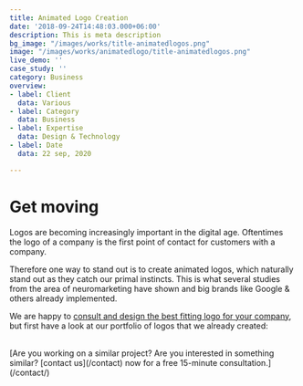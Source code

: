 ```yaml
---
title: Animated Logo Creation
date: '2018-09-24T14:48:03.000+06:00'
description: This is meta description
bg_image: "/images/works/title-animatedlogos.png"
image: "/images/works/animatedlogo/title-animatedlogos.png"
live_demo: ''
case_study: ''
category: Business
overview:
- label: Client
  data: Various
- label: Category
  data: Business
- label: Expertise
  data: Design & Technology
- label: Date
  data: 22 sep, 2020

---
```


# Get moving

Logos are becoming increasingly important in the digital age. Oftentimes the logo of a company is the first point of contact for customers with a company. 

Therefore one way to stand out is to create animated logos, which naturally stand out as they catch our primal instincts. This is what several studies from the area of neuromarketing have shown and big brands like Google & others already implemented. 

We are happy to [consult and design the best fitting logo for your company](/contact), but first have a look at our portfolio of logos that we already created:






</br>
[Are you working on a similar project? Are you interested in something similar? [contact us](/contact) now for a free 15-minute consultation.](/contact/)
